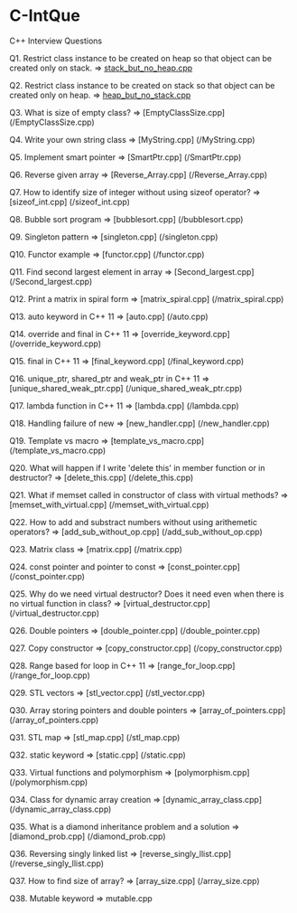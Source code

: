 # C-IntQue
C++ Interview Questions

Q1. Restrict class instance to be created on heap so that object can be created only on stack. => [stack_but_no_heap.cpp](/stack_but_no_heap.cpp)

Q2. Restrict class instance to be created on stack so that object can be created only on heap. => [heap_but_no_stack.cpp](/heap_but_no_stack.cpp)

Q3. What is size of empty class? => [EmptyClassSize.cpp] (/EmptyClassSize.cpp)

Q4. Write your own string class => [MyString.cpp] (/MyString.cpp)

Q5. Implement smart pointer => [SmartPtr.cpp] (/SmartPtr.cpp)

Q6. Reverse given array => [Reverse_Array.cpp] (/Reverse_Array.cpp)

Q7. How to identify size of integer without using sizeof operator? => [sizeof_int.cpp] (/sizeof_int.cpp)

Q8. Bubble sort program => [bubblesort.cpp] (/bubblesort.cpp)

Q9. Singleton pattern => [singleton.cpp] (/singleton.cpp)

Q10. Functor example => [functor.cpp] (/functor.cpp)

Q11. Find second largest element in array => [Second_largest.cpp] (/Second_largest.cpp)

Q12. Print a matrix in spiral form => [matrix_spiral.cpp] (/matrix_spiral.cpp)

Q13. auto keyword in C++ 11 => [auto.cpp] (/auto.cpp)

Q14. override and final in C++ 11 => [override_keyword.cpp] (/override_keyword.cpp)

Q15. final in C++ 11 => [final_keyword.cpp] (/final_keyword.cpp)

Q16. unique_ptr, shared_ptr and weak_ptr in C++ 11 => [unique_shared_weak_ptr.cpp] (/unique_shared_weak_ptr.cpp)

Q17. lambda function in C++ 11 => [lambda.cpp] (/lambda.cpp)

Q18. Handling failure of new => [new_handler.cpp] (/new_handler.cpp)

Q19. Template vs macro => [template_vs_macro.cpp] (/template_vs_macro.cpp)

Q20. What will happen if I write 'delete this' in member function or in destructor? => [delete_this.cpp] (/delete_this.cpp)

Q21. What if memset called in constructor of class with virtual methods? => [memset_with_virtual.cpp] (/memset_with_virtual.cpp)

Q22. How to add and substract numbers without using arithemetic operators? => [add_sub_without_op.cpp] (/add_sub_without_op.cpp)

Q23. Matrix class => [matrix.cpp] (/matrix.cpp)

Q24. const pointer and pointer to const => [const_pointer.cpp] (/const_pointer.cpp)

Q25. Why do we need virtual destructor? Does it need even when there is no virtual function in class? => [virtual_destructor.cpp] (/virtual_destructor.cpp)

Q26. Double pointers => [double_pointer.cpp] (/double_pointer.cpp)

Q27. Copy constructor => [copy_constructor.cpp] (/copy_constructor.cpp)

Q28. Range based for loop in C++ 11 => [range_for_loop.cpp] (/range_for_loop.cpp)

Q29. STL vectors => [stl_vector.cpp] (/stl_vector.cpp)

Q30. Array storing pointers and double pointers => [array_of_pointers.cpp] (/array_of_pointers.cpp)

Q31. STL map => [stl_map.cpp] (/stl_map.cpp)

Q32. static keyword => [static.cpp]  (/static.cpp)

Q33. Virtual functions and polymorphism => [polymorphism.cpp] (/polymorphism.cpp)

Q34. Class for dynamic array creation => [dynamic_array_class.cpp] (/dynamic_array_class.cpp)

Q35. What is a diamond inheritance problem and a solution => [diamond_prob.cpp] (/diamond_prob.cpp)

Q36. Reversing singly linked list => [reverse_singly_llist.cpp] (/reverse_singly_llist.cpp)

Q37. How to find size of array? => [array_size.cpp] (/array_size.cpp)

Q38. Mutable keyword => mutable.cpp

